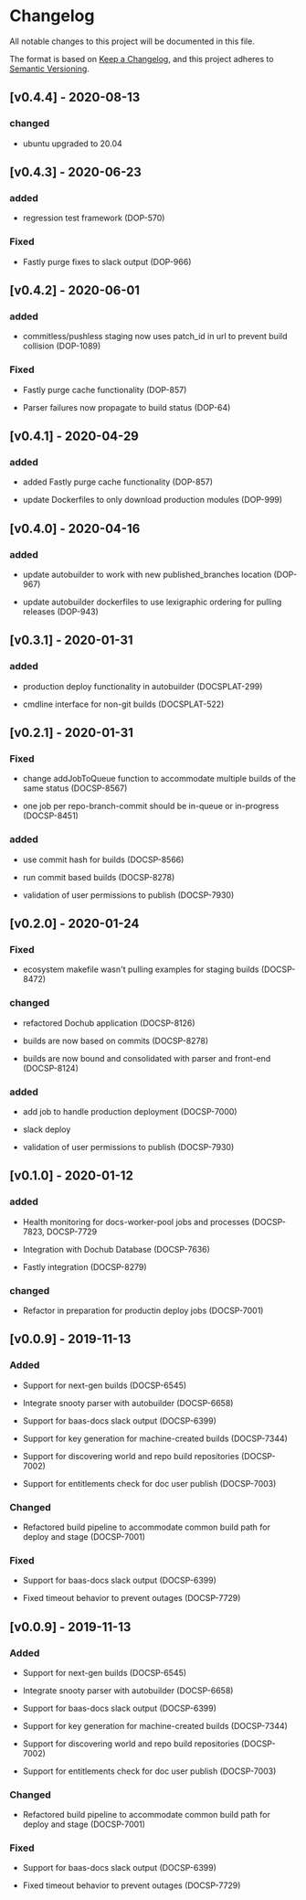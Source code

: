 # Changelog

All notable changes to this project will be documented in this file.

The format is based on [Keep a Changelog](https://keepachangelog.com/en/1.0.0/),
and this project adheres to [Semantic Versioning](https://semver.org/spec/v2.0.0.html).

## [v0.4.4] - 2020-08-13

### changed

- ubuntu upgraded to 20.04

## [v0.4.3] - 2020-06-23

### added

- regression test framework (DOP-570)

### Fixed

- Fastly purge fixes to slack output (DOP-966)

## [v0.4.2] - 2020-06-01

### added

- commitless/pushless staging now uses patch_id in url to prevent build collision (DOP-1089)

### Fixed

- Fastly purge cache functionality (DOP-857)

- Parser failures now propagate to build status (DOP-64) 


## [v0.4.1] - 2020-04-29

### added

- added Fastly purge cache functionality (DOP-857)

- update Dockerfiles to only download production modules (DOP-999)


## [v0.4.0] - 2020-04-16

### added

- update autobuilder to work with new published_branches location (DOP-967)

- update autobuilder dockerfiles to use lexigraphic ordering for pulling releases (DOP-943)

## [v0.3.1] - 2020-01-31

### added

- production deploy functionality in autobuilder (DOCSPLAT-299)

- cmdline interface for non-git builds (DOCSPLAT-522)


## [v0.2.1] - 2020-01-31

### Fixed

- change addJobToQueue function to accommodate multiple builds of the same status (DOCSP-8567)

- one job per repo-branch-commit should be in-queue or in-progress (DOCSP-8451)

### added

- use commit hash for builds (DOCSP-8566)

- run commit based builds (DOCSP-8278)

- validation of user permissions to publish (DOCSP-7930)

## [v0.2.0] - 2020-01-24

### Fixed

- ecosystem makefile wasn't pulling examples for staging builds (DOCSP-8472)

### changed

- refactored Dochub application (DOCSP-8126)

- builds are now based on commits (DOCSP-8278)

- builds are now bound and consolidated with parser and front-end (DOCSP-8124)

### added

- add job to handle production deployment (DOCSP-7000)

- slack deploy

- validation of user permissions to publish (DOCSP-7930)

## [v0.1.0] - 2020-01-12

### added

- Health monitoring for docs-worker-pool jobs and processes (DOCSP-7823, DOCSP-7729

- Integration with Dochub Database (DOCSP-7636)

- Fastly integration (DOCSP-8279)

### changed

- Refactor in preparation for productin deploy jobs (DOCSP-7001)


## [v0.0.9] - 2019-11-13

### Added

- Support for next-gen builds (DOCSP-6545)

- Integrate snooty parser with autobuilder (DOCSP-6658)

- Support for baas-docs slack output (DOCSP-6399)

- Support for key generation for machine-created builds (DOCSP-7344)

- Support for discovering world and repo build repositories (DOCSP-7002)

- Support for entitlements check for doc user publish (DOCSP-7003)

### Changed

- Refactored build pipeline to accommodate common build path for deploy and stage (DOCSP-7001)

### Fixed

- Support for baas-docs slack output (DOCSP-6399)

- Fixed timeout behavior to prevent outages (DOCSP-7729)


## [v0.0.9] - 2019-11-13

### Added

- Support for next-gen builds (DOCSP-6545)

- Integrate snooty parser with autobuilder (DOCSP-6658)

- Support for baas-docs slack output (DOCSP-6399)

- Support for key generation for machine-created builds (DOCSP-7344)

- Support for discovering world and repo build repositories (DOCSP-7002)

- Support for entitlements check for doc user publish (DOCSP-7003)

### Changed

- Refactored build pipeline to accommodate common build path for deploy and stage (DOCSP-7001)

### Fixed

- Support for baas-docs slack output (DOCSP-6399)

- Fixed timeout behavior to prevent outages (DOCSP-7729)
